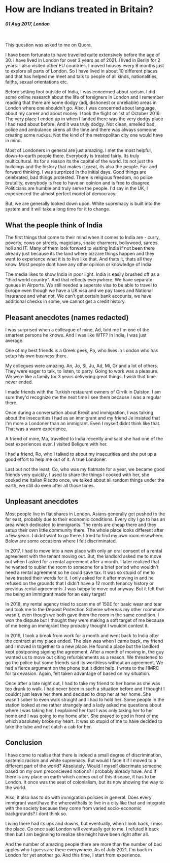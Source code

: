 # How are Indians treated in Britain?

#### *01 Aug 2017, London*

&nbsp;

This question was asked to me on Quora.

I have been fortunate to have travelled quite extensively before the age of 30. I have lived in London for over 3 years as of 2021. I lived in Berlin for 2 years. I also visited other EU countries. I moved houses every 6 months just to explore all parts of London. So I have lived in about 10 different places and that has helped me meet and talk to people of all kinds, nationalities, faiths, sexual orientations etc.

Before setting foot outside of India, I was concerned about racism. I did some online research about the life of foreigners in London and I remember reading that there are some dodgy (adj, dishonest or unreliable) areas in London where one shouldn't go. Also, I was concerned about language, about my career and about money. I took the flight on 1st of October 2016. The very place I ended up in when I landed there was the very dodgy place I had read about before. And it was truly dodgy. Not clean, smelled bad, police and ambulance sirens all the time and there was always someone creating some ruckus. Not the kind of the metropolitan city one would have in mind.

Most of Londoners in general are just amazing. I met the most helpful, down-to-earth people there. Everybody is treated fairly. Its truly multicultural. Its for a reason its the capital of the world. Its not just the buildings and the history that makes it great, its also the people. Fair and forward thinking. I was surprized in the initial days. Good things are celebrated, bad things protested. There is religious freedom, no police brutality, everybody is free to have an opinion and is free to disagree. Politicians are humble and truly serve the people. I'd say in the UK, I experienced the almost perfect model of democracy.

But, we are generally looked down upon. White supremacy is built into the system and it will take a long time for it to change.

## What the people think of India

The first things that come to their mind when it comes to India are - curry, poverty, cows on streets, magicians, snake charmers, bollywood, sarees, holi and IT. Many of them look forward to visiting India if not been there already just because its the land where bizzare things happen and they want to experience what it is to live like that. And thats it, thats all they know. Most people dont have any other opinion or knowledge of India.

The media likes to show India in poor light. India is easily brushed off as a "third world country". And that reflects everywhere. We have separate queues in Airports. We still needed a seperate visa to be able to travel to Europe even though we have a UK visa and we pay taxes and National Insurance and what not. We can't get certain bank accounts, we have additional checks in some, we cannot get a credit history.

## Pleasant anecdotes (names redacted)

I was surprised when a colleague of mine, Ad, told me I'm one of the smartest persons he knows. And I was like WTF? In India, I was just average.

One of my best friends is a Greek geek, Pa, who lives in London who has setup his own business there.

My collegues were amazing. An, Jo, Si, Ju, Ad, Mi, Gr and a lot of others. They were eager to talk, to listen, to party. Going to work was a pleasure. We were like a family for 3 years delivering great things. I wish that time never ended.

I made friends with the Turkish restaurant owners of Cirrik in Dalston. I am sure they'd recognize me the next time I see them because I was a regular there.

Once during a conversation about Brexit and immigration, I was talking about the insecurities I had as an immigrant and my friend Je insisted that I'm more a Londoner than an immigrant. Even I myself didnt think like that. That was a warm experience.

A friend of mine, Ma, travelled to India recently and said she had one of the best experiences ever. I visited Beligum with her.

I had a friend, Ro, who I talked to about my insecurities and she put up a good effort to help me out of it. A true Londoner.

Last but not the least, Co, who was my flatmate for a year, we became good friends very quickly, I used to share the things I cooked with her, she cooked me Italian Risotto once, we talked about all random things under the earth, we still do even after all those times.

## Unpleasant anecdotes

Most people live in flat shares in London. Asians generally get pushed to the far east, probably due to their economic conditions. Every city I go to has an area which dedicated to immigrants. The rents are cheap there and they setup their own little community there. The whole place looks different after a few years. I didnt want to go there. I tried to find my own room elsewhere. Below are some occasions where I felt discriminated.

In 2017, I had to move into a new place with only an oral consent of a rental agreement with the tenant moving out. But, the landlord asked me to move out when I asked for a rental agreement after a month. I later realized that he wanted to sublet the room to someone for a brief period who wouldn't need a rental agreement so he could save tax. It was so stupid of me to have trusted their words for it. I only asked for it after moving in and he refused on the grounds that I didn't have a 12 month tenancy history or previous rental agreements. I was happy to move out anyway. But it felt that me being an immigrant made for an easy target!

In 2018, my rental agency tried to scam me of 150£ for basic wear and tear and took me to the Deposit Protection Scheme whereas my other roommate wasn't, even though we both gave them the room in the same condition. I won the dispute but I thought they were making a soft target of me because of me being an immigrant they probably thought I wouldnt contest it.

In 2019, I took a break from work for a month and went back to India after the contract at my place ended. The plan was when I came back, my friend and I moved in together to a new place. He found a place but the landlord kept postponing signing the agreement. After a month of moving in, the guy wanted us to move out citing refurbishments as a reason. We threatened to go the police but some friends said its worthless without an agreement. We had a fierce argument on the phone but it didnt help. I wrote to the HMRC for tax evasion. Again, felt taken advantage of based on my situation.

Once after a late night out, I had to take my friend to her home as she was too drunk to walk. I had never been in such a situation before and I thought I couldnt just leave her there and decided to drop her at her home. She wasn't sober to even walk straight and I had to hold her. Some people in the station looked at me rather strangely and a lady asked me questions about where I was taking her. I explained her that I was only taking her to her home and I was going to my home after. She prayed to god in front of me which absolutely broke my heart. It was so stupid of me to have decided to take the tube and not catch a cab for her.

## Conclusion

I have come to realise that there is indeed a small degree of discrimination, systemic racism and white supremacy. But would I face it if I moved to a different part of the world? Absolutely. Would I myself discrimate someone based on my own preconcieved notions? I probably already have. And if there is any place on earth which comes out of this disease, it has to be London. It once was the seat of colonialism, but its now showing the way to the world.

Also, it also has to do with immigration policies in general. Does every immigrant want/have the wherewithalls to live in a city like that and integrate with the society because they come from varied socio-economic backgrounds? I dont think so.

Living there had its ups and downs, but eventually, when I look back, I miss the place. Co once said London will eventually get to me. I refuted it back then but I am beginning to realize she might have been right after all.

And the number of amazing people there are more than the number of bad apples who I guess are there everywhere. As of July 2021, I'm back in London for yet another go. And this time, I start from experience.
